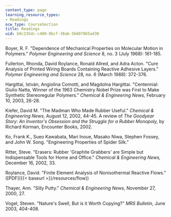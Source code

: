 ```yaml
---
content_type: page
learning_resource_types:
- Readings
ocw_type: CourseSection
title: Readings
uid: b0c235dc-c400-8bcf-38ab-5b607865ad30
---
```


Boyer, R. F. "Dependence of Mechanical Properties on Molecular Motion in Polymers." _Polymer Engineering and Science_ 8, no. 3 (July 1968): 161-185.

Fullerton, Rhonda, David Roylance, Ronald Allred, and Adra Acton. "Cure Analysis of Printed Wiring Boards Containing Reactive Adhesive Layers." _Polymer Engineering and Science_ 28, no. 6 (March 1988): 372-376.

Hargittai, István, Angiolina Comotti, and Magdolna Hargittai. "Centennial: Giulio Natta, Winner of the 1963 Chemistry Nobel Prize was First to Make Synthetic Stereoregular Polymers." _Chemical & Engineering News,_ February 10, 2003, 26-28.

Kiefer, David M. "The Madman Who Made Rubber Useful." _Chemical & Engineering News,_ August 12, 2002, 44-45. A review of _The Goodyear Story: An Inventor's Obsession and the Struggle for a Rubber Monopoly,_ by Richard Korman, Encounter Books, 2002.

Ko, Frank K., Sueo Kawabata, Mari Inoue, Masako Niwa, Stephen Fossey, and John W. Song. "Engineering Properties of Spider Silk."

Ritter, Steve. "Erasers: Rubber 'Graphite Grabbers' are Simple but Indispensable Tools for Home and Office." _Chemical & Engineering News,_ December 16, 2002, 33.

Roylance, David. "Finite Element Analysis of Nonisothermal Reactive Flows." ([PDF]({{< baseurl >}}/resources/flow))

Thayer, Ann. "Silly Putty." _Chemical & Engineering News,_ November 27, 2000, 27.

Vogel, Steven. "Nature's Swell, But is it Worth Copying?" _MRS Bulletin,_ June 2003, 404-408.